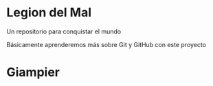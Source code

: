 # Legion del Mal
Un repositorio para conquistar el mundo

Básicamente aprenderemos más sobre Git y GitHub con este proyecto


# Giampier